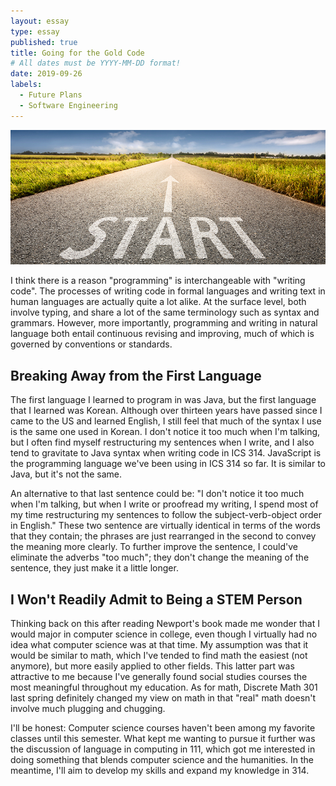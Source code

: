 ```yaml
---
layout: essay
type: essay
published: true
title: Going for the Gold Code
# All dates must be YYYY-MM-DD format!
date: 2019-09-26
labels:
  - Future Plans
  - Software Engineering
---
```



<img class="ui medium left floated image" src="../images/whyCS.jpg">

I think there is a reason "programming" is interchangeable with "writing code". The processes of writing code in formal languages and writing text in human languages are actually quite a lot alike. At the surface level, both involve typing, and share a lot of the same terminology such as syntax and grammars. However, more importantly, programming and writing in natural language both entail continuous revising and improving, much of which is governed by conventions or standards.  

## Breaking Away from the First Language
The first language I learned to program in was Java, but the first language that I learned was Korean. Although over thirteen years have passed since I came to the US and learned English, I still feel that much of the syntax I use is the same one used in Korean. I don't notice it too much when I'm talking, but I often find myself restructuring my sentences when I write, and I also tend to gravitate to Java syntax when writing code in ICS 314. JavaScript is the programming language we've been using in ICS 314 so far. It is similar to Java, but it's not the same.  

An alternative to that last sentence could be: "I don't notice it too much when I'm talking, but when I write or proofread my writing, I spend most of my time restructuring my sentences to follow the subject-verb-object order in English." These two sentence are virtually identical in terms of the words that they contain; the phrases are just rearranged in the second to convey the meaning more clearly. To further improve the sentence, I could've eliminate the adverbs "too much"; they don't change the meaning of the sentence, they just make it a little longer. 

## I Won't Readily Admit to Being a STEM Person

Thinking back on this after reading Newport's book made me wonder that I would major in computer science in college, even though I virtually had no idea what computer science was at that time. My assumption was that it would be similar to math, which I've tended to find math the easiest (not anymore), but more easily applied to other fields. This latter part was attractive to me because I've generally found social studies courses the most meaningful throughout my education. As for math, Discrete Math 301 last spring definitely changed my view on math in that "real" math doesn't involve much plugging and chugging.

I'll be honest: Computer science courses haven't been among my favorite classes until this semester. What kept me wanting to pursue it further was the discussion of language in computing in 111, which got me interested in doing something that blends computer science and the humanities. In the meantime, I'll aim to develop my skills and expand my knowledge in 314.
